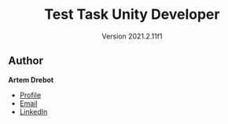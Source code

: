 <h1 align="center">Test Task Unity Developer</h1>
<p align="center">Version 2021.2.11f1</p>

## Author
**Artem Drebot**

- [Profile](https://github.com/DrebotArtem "Artem Drebot")
- [Email](mailto:drebotgs@gmail.com?subject=Hi% "Hi!")
- [LinkedIn](https://linkedin.com/in/drebot-artem "Hire me!")
